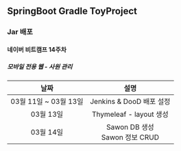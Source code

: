 ## **SpringBoot Gradle ToyProject**
### Jar 배포
#### 네이버 비트캠프 14주차
##### 모바일 전용 웹 - 사원 관리
|날짜|설명|
|:---:|:---:|
|03월 11일 ~ 03월 13일| Jenkins & DooD 배포 설정 |
|03월 13일| Thymeleaf - layout 생성 |
|03월 14일| Sawon DB 생성 <br> Sawon 정보 CRUD |